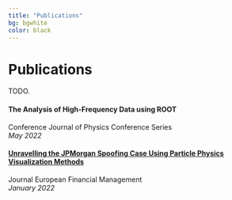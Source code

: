 ```yaml
---
title: "Publications"
bg: bgwhite
color: black
---
```


# Publications

TODO.
<link rel="stylesheet" href="https://maxcdn.bootstrapcdn.com/bootstrap/3.4.1/css/bootstrap.min.css">

<h4><b>The Analysis of High-Frequency Data using ROOT</h4></b>
<span class="label label-info">Conference</span> Journal of Physics Conference Series
<br>
<i>May 2022</i>


<h4><b><a href="https://doi.org/10.1111/eufm.12353" target="_blank">Unravelling the JPMorgan Spoofing Case Using Particle Physics Visualization Methods</a></h4></b>
<span class="label label-info">Journal</span> European Financial Management
<br>
<i>January 2022</i>
